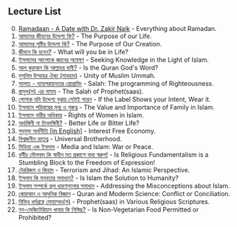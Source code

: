 ## **Lecture List**
00. [Ramadaan - A Date with Dr. Zakir Naik](https://www.youtube.com/playlist?list=PLLy9xTYtFm4Qq4qrXRFzlV_Se5I4yvpQY) - Everything about Ramadan.
01. [আমাদের জীবনের উদ্দেশ্য কি?](https://www.youtube.com/watch?v=8V6D6D-jAhM&list=PLHun7ABvrklVdiOEIxhI5_Q-EYoNKeGKB&index=26) - The Purpose of our Life.
03. [আমাদের সৃষ্টির উদ্দেশ্য কি?](https://www.youtube.com/watch?v=07qrh051Ujo&list=PLHun7ABvrklVdiOEIxhI5_Q-EYoNKeGKB&index=14) - The Purpose of Our Creation.
04. [জীবনে কি হবেন?](https://www.youtube.com/watch?v=sp3q6foNMtY&list=PLHun7ABvrklVdiOEIxhI5_Q-EYoNKeGKB&index=1) - What will you be in Life?
05. [ইসলামের আলোকে জ্ঞানের অন্বেষণ](https://www.youtube.com/watch?v=JeIq9Ct3F-4&list=PLHun7ABvrklVdiOEIxhI5_Q-EYoNKeGKB&index=21) - Seeking Knowledge in the Light of Islam.
06. [আল কুরআন কি আল্লাহর বানী?](https://www.youtube.com/watch?v=XMSSedM0MtY) - Is the Quran God's Word?
07. [মুসলিম উম্মাহর ঐক্য (মাযহাব)](https://www.youtube.com/watch?v=GNoOmIOknbI&list=PLeuUSsVfNWZC3wL8bogTBcR_rk_VWP5cy&index=4) - Unity of Muslim Ummah.
08. [সালাত - ন্যায়পরায়নতার প্রোগ্রামিং](https://www.youtube.com/watch?v=Y2m-ZhlTGoY&list=PLeuUSsVfNWZC3wL8bogTBcR_rk_VWP5cy) - Salah: The programming of Righteousness.
09. [রাসুল(স) এর নামায](https://www.youtube.com/watch?v=GSdyJM-MfDs) - The Salah of Prophet(saas).
10. [পোশাক যদি উদ্দেশ্য বুঝায় সেটাই পরেন](https://www.youtube.com/watch?v=DiHlftUg7eo) - If the Label Shows your Intent, Wear it.
11. [ইসলামে পরিবারের মূল্য ও গুরুত্ব](https://www.youtube.com/watch?v=HupZeMRdVYg&list=PLHun7ABvrklVdiOEIxhI5_Q-EYoNKeGKB&index=4) - The Value and Importance of Family in Islam.
12. [ইসলামে নারীর অধিকার](https://www.youtube.com/watch?v=Ih7jOYlNsxs) - Rights of Women in Islam.
13. [অর্ধাঙ্গিনী না তিক্তাঙ্গিনী?](https://www.youtube.com/watch?v=BkU_yarAwP4&list=PLHun7ABvrklVdiOEIxhI5_Q-EYoNKeGKB&index=9) - Better Life or Bitter Life?
14. [সুদমুক্ত অর্থনীতি [in English]](https://www.youtube.com/watch?v=q67ulrQCUug) - Interest Free Economy.
15. [বিশ্বজনীন ভ্রাতৃত্ব](https://www.youtube.com/watch?v=zMnNx4Qj4Hc&list=PLHun7ABvrklVdiOEIxhI5_Q-EYoNKeGKB&index=28) - Universal Brotherhood.
16. [মিডিয়া এন্ড ইসলাম](https://www.youtube.com/watch?v=3z6ybmoQSNc&list=PLHun7ABvrklVdiOEIxhI5_Q-EYoNKeGKB&index=18) - Media and Islam: War or Peace.
17. [ধর্মীয় মৌলবাদ কি স্বাধীন মত প্রকাশে বাধা স্বরুপ!](https://www.youtube.com/watch?v=0IQsE0xoL7U&list=PLHun7ABvrklVdiOEIxhI5_Q-EYoNKeGKB&index=19) - Is Religious Fundamentalism is a Stumbling Block to the Freedom of Expression!
18. [টেররিজম ও জিহাদ](https://www.youtube.com/watch?v=O1KXr_H5qwg&list=PLHun7ABvrklVdiOEIxhI5_Q-EYoNKeGKB&index=13) - Terrorism and Jihad: An Islamic Perspective.
19. [ইসলাম কি মনবতার সমাধান?](https://www.youtube.com/watch?v=QpOH1k6LEa0&list=PLHun7ABvrklVdiOEIxhI5_Q-EYoNKeGKB&index=16) - Is Islam the Solution to Humanity?
20. [ইসলাম সম্পর্কে ভুল ধারণাগুলোর সমাধান](https://www.youtube.com/watch?v=2NAoV686S8c&list=PLHun7ABvrklVdiOEIxhI5_Q-EYoNKeGKB&index=8) - Addressing the Misconceptions about Islam.
21. [কোরআন ও আধুনিক বিজ্ঞান](https://www.youtube.com/watch?v=n7DG-uhrdG8&list=PLHun7ABvrklVdiOEIxhI5_Q-EYoNKeGKB&index=12) - Quran and Moderm Science: Conflict or Conciliation.
22. [বিভিন্ন ধর্মগ্রন্থে মোহাম্মদ(স)](https://www.youtube.com/watch?v=r5mk-xmSo_4&list=PLHun7ABvrklVdiOEIxhI5_Q-EYoNKeGKB&index=7) - Prophet(saas) in Various Religious Scriptures.
23. [নন-ভেজিটেরিয়ান খাবার কি নিষিদ্ধ?](https://www.youtube.com/watch?v=sFs_XQvSqF4&list=PLHun7ABvrklVdiOEIxhI5_Q-EYoNKeGKB&index=15) - Is Non-Vegetarian Food Permitted or Prohibited?